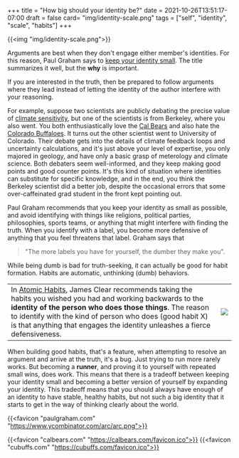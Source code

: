 +++
title = "How big should your identity be?"
date = 2021-10-26T13:51:17-07:00
draft = false
card= "img/identity-scale.png"
tags = ["self", "identity", "scale", "habits"]
+++

{{<img "img/identity-scale.png">}}


Arguments are best when they don't engage either member's identities. For this reason, Paul Graham says to [keep your identity small](http://paulgraham.com/identity.html).  The title summarizes it well, but the __why__ is important. 

If you are interested in the truth, then be prepared to follow arguments where they lead instead of letting the identity of the author interfere with your reasoning.

For example, suppose two scientists are publicly debating the precise value of [climate sensitivity](https://en.wikipedia.org/wiki/Climate_sensitivity), but one of the scientists is from Berkeley, where you also went. You both enthusiastically love the [Cal Bears](https://calbears.com/) and also hate the [Colorado Buffaloes](https://cubuffs.com/). It turns out the other scientist went to University of Colorado. Their debate gets into the details of climate feedback loops and uncertainty calculations, and it's just above your level of expertise, you only majored in geology, and have only a basic grasp of meterology and climate science. Both debaters seem well-informed, and they keep making good points and good counter points. It's this kind of situation where identities can substitute for specific knowledge, and in the end, you think the Berkeley scientist did a better job, despite the occasional errors that some over-caffeinated grad student in the front kept pointing out.

Paul Graham recommends that you keep your identity as small as possible, and avoid identifying with things like religions, political parties, philosophies, sports teams, or anything that might interfere with finding the truth. When you identify with a label, you become more defensive of anything that you feel threatens that label.
Graham says that
> "The more labels you have for yourself, the dumber they make you". 

While being dumb is bad for truth-seeking, it can actually be good for habit formation. Habits are automatic, unthinking (dumb) behaviors. 


<table><tr><td> In <a href="https://jamesclear.com/atomic-habits">Atomic Habits</a>, James Clear recommends taking the habits you wished you had and working backwards to the <b>identity of the person who does those things</b>. The reason to identify with the kind of person who does (good habit X) is that anything that engages the identity unleashes a fierce defensiveness. 

</td><td><a href="https://www.amazon.com/gp/product/0735211299"><img src="https://jamesclear.com/wp-content/uploads/2021/08/atomic-habits-dots.png"></a></td></tr></table>



When building good habits, that's a feature, when attempting to resolve an argument and arrive at the truth, it's a bug.
Just trying to run more rarely works. But becoming a __runner__, and proving it to yourself with repeated small wins, does work.
This means that there is a tradeoff between keeping your identity small and becoming a better version of yourself by expanding your identity.
This tradeoff means that you should always have enough of an identity to have stable, healthy habits, but not such a big identity that it starts to get in the way of thinking clearly about the world.


{{<favicon "paulgraham.com" "https://www.ycombinator.com/arc/arc.png">}}

{{<favicon "calbears.com" "https://calbears.com/favicon.ico">}}
{{<favicon "cubuffs.com" "https://cubuffs.com/favicon.ico">}}